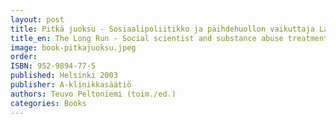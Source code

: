 ```yaml
---
layout: post
title: Pitkä juoksu - Sosiaalipoliitikko ja päihdehuollon vaikuttaja Lasse Murto 60 vuotta
title_en: The Long Run - Social scientist and substance abuse treatment opinion leader Dr. Lasse Murto 60 years
image: book-pitkajuoksu.jpeg
order:
ISBN: 952-9894-77-5
published: Helsinki 2003
publisher: A-klinikkasäätiö
authors: Teuvo Peltoniemi (toim./ed.)
categories: Books
---
```




